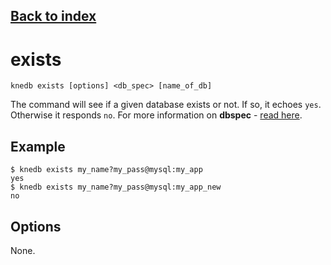 ## [Back to index](index.md)

# exists

```
knedb exists [options] <db_spec> [name_of_db]
```
The command will see if a given database exists or not. If so, it echoes `yes`. Otherwise it responds `no`. For more information on **dbspec** - [read here](dbspec.md).


## Example
```
$ knedb exists my_name?my_pass@mysql:my_app   
yes 
$ knedb exists my_name?my_pass@mysql:my_app_new   
no 
```

## Options
None. 
